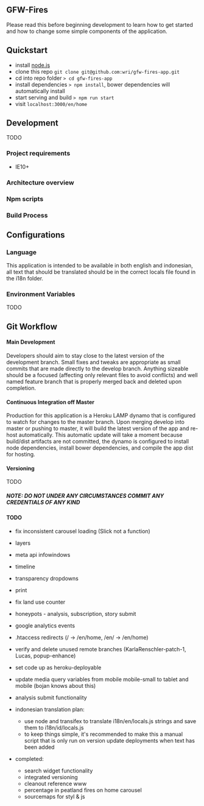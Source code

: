 GFW-Fires
---
Please read this before beginning development to learn how to get started and how to change some simple components of the application.

## Quickstart
- install [node.js](http://nodejs.org/)
- clone this repo `git clone git@github.com:wri/gfw-fires-app.git`
- cd into repo folder `> cd gfw-fires-app`
- install dependencies `> npm install`, bower dependencies will automatically install
- start serving and build `> npm run start`
- visit `localhost:3000/en/home`

## Development
TODO


### Project requirements
- IE10+
### Architecture overview
### Npm scripts
### Build Process

## Configurations

### Language
This application is intended to be available in both english and indonesian, all text that should be translated should be in the correct locals file found in the i18n folder.

### Environment Variables
TODO

## Git Workflow

#### Main Development
Developers should aim to stay close to the latest version of the development branch. Small fixes and tweaks are appropriate as small commits that are made directly to the develop branch.
Anything sizeable should be a focused (affecting only relevant files to avoid conflicts) and well named feature branch that is properly merged back and deleted upon completion.

#### Continuous Integration off Master
Production for this application is a Heroku LAMP dynamo that is configured to watch for changes to the master branch. Upon merging develop into master or pushing to master, it will build the latest version of the app and re-host automatically.
This automatic update will take a moment because build/dist artifacts are not committed, the dynamo is configured to install node dependencies, install bower dependencies, and compile the app dist for hosting.

#### Versioning
TODO

##### NOTE: DO NOT UNDER ANY CIRCUMSTANCES COMMIT ANY CREDENTIALS OF ANY KIND

#### TODO
- fix inconsistent carousel loading (Slick not a function)
- layers
- meta api infowindows
- timeline
- transparency dropdowns
- print
- fix land use counter
- honeypots - analysis, subscription, story submit
- google analytics events
- .htaccess redirects (/ -> /en/home, /en/ -> /en/home)
- verify and delete unused remote branches (KarlaRenschler-patch-1, Lucas, popup-enhance)
- set code up as heroku-deployable
- update media query variables from mobile mobile-small to tablet and mobile (bojan knows about this)
- analysis submit functionality

- indonesian translation plan:
  - use node and transifex to translate i18n/en/locals.js strings and save them to i18n/id/locals.js
  - to keep things simple, it's recommended to make this a manual script that is only run on version update deployments when text has been added

- completed:
  - search widget functionality
  - integrated versioning
  - cleanout reference www
  - percentage in peatland fires on home carousel
  - sourcemaps for styl & js
